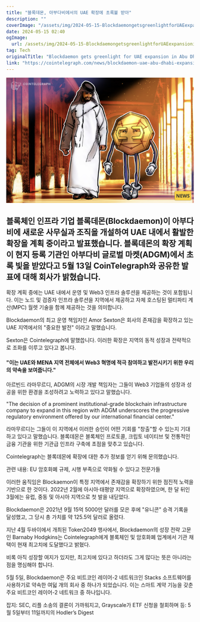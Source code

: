 ```yaml
---
title: "블록데몬, 아부다비에서의 UAE 확장에 초록불 받아"
description: ""
coverImage: "/assets/img/2024-05-15-BlockdaemongetsgreenlightforUAEexpansioninAbuDhabi_thumbnail.png"
date: 2024-05-15 02:40
ogImage: 
  url: /assets/img/2024-05-15-BlockdaemongetsgreenlightforUAEexpansioninAbuDhabi_thumbnail.png
tag: Tech
originalTitle: "Blockdaemon gets greenlight for UAE expansion in Abu Dhabi"
link: "https://cointelegraph.com/news/blockdaemon-uae-abu-dhabi-expansion"
---
```



![Blockdaemon UAE Expansion](/assets/img/2024-05-15-BlockdaemongetsgreenlightforUAEexpansioninAbuDhabi_thumbnail.png)

## 블록체인 인프라 기업 블록데몬(Blockdaemon)이 아부다비에 새로운 사무실과 조직을 개설하여 UAE 내에서 활발한 확장을 계획 중이라고 발표했습니다. 블록데몬의 확장 계획이 현지 등록 기관인 아부다비 글로벌 마켓(ADGM)에서 초록 빛을 받았다고 5월 13일 CoinTelegraph와 공유한 발표에 대해 회사가 밝혔습니다.



확장 계획 중에는 UAE 내에서 운영 및 Web3 인프라 솔루션을 제공하는 것이 포함됩니다. 이는 노드 및 검증자 인프라 솔루션을 지역에서 제공하고 자체 호스팅된 멀티파티 계산(MPC) 월렛 기술을 함께 제공하는 것을 의미합니다.

Blockdaemon의 최고 운영 책임자인 Amor Sexton은 회사의 존재감을 확장하고 있는 UAE 지역에서의 "중요한 발전" 이라고 말했습니다.

Sexton은 Cointelegraph에 말했씁니다. 이러한 확장은 지역의 동적 성장과 전략적으로 조화를 이루고 있다고 봅니다.

#### "이는 UAE와 MENA 지역 전체에서 Web3 혁명에 적극 참여하고 발전시키기 위한 우리의 약속을 보여줍니다."



아르빈드 라마무르디, ADGM의 시장 개발 책임자는 그들이 Web3 기업들의 성장과 성공을 위한 환경을 조성하려고 노력하고 있다고 말했습니다.

"The decision of a prominent institutional-grade blockchain infrastructure company to expand in this region with ADGM underscores the progressive regulatory environment offered by our international financial center."

라마무르디는 그들이 이 지역에서 이러한 승인이 어떤 기회를 "창출"할 수 있는지 기대하고 있다고 말했습니다. 블록데몬은 블록체인 프로토콜, 크립토 네이티브 및 전통적인 금융 기관을 위한 기관급 인프라 구축에 초점을 맞추고 있습니다.

Cointelegraph는 블록데몬에 확장에 대한 추가 정보를 얻기 위해 문의했습니다.



관련 내용: EU 암호화폐 규제, 시행 부족으로 약화될 수 있다고 전문가들

이러한 움직임은 Blockaemon이 특정 지역에서 존재감을 확장하기 위한 점진적 노력을 기반으로 한 것이다. 2022년 2월에 아시아·태평양 지역으로 확장하였으며, 한 달 뒤인 3월에는 유럽, 중동 및 아시아 지역으로 첫 발을 내딛었다. 

Blockdaemon은 2021년 9월 15억 5000만 달러를 모은 후에 "유니콘" 승격 기록을 달성했고, 그 당시 총 가치를 약 125.5억 달러로 올렸다.

지난 4월 두바이에서 개최된 Token2049 행사에서, Blockdaemon의 성장 전략 고문인 Barnaby Hodgkins는 Cointelegraph에게 블록체인 및 암호화폐 업계에서 기관 채택이 현재 최고치에 도달했다고 밝혔다.



비록 아직 성장할 여지가 있지만, 최고치에 있다고 하더라도 그게 많다는 뜻은 아니라는 점을 명심해야 합니다.

5월 5일, Blockdaemon은 주요 비트코인 레이어-2 네트워크인 Stacks 소프트웨어를 사용하기로 약속한 여덟 개의 회사 중 하나가 되었습니다. 이는 스마트 계약 기능을 갖춘 주요 비트코인 레이어-2 네트워크 중 하나입니다.

잡지: SEC, 리플 소송의 결론이 가까워지고, Grayscale가 ETF 신청을 철회하며 등: 5월 5일부터 11일까지의 Hodler’s Digest